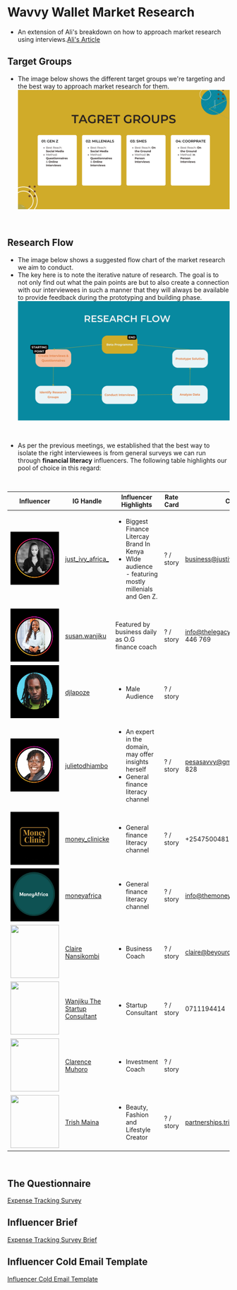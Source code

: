 # Wavvy Wallet Market Research

- An extension of Ali's breakdown on how to approach market research using interviews.[Ali's Article](../Ali/Conducting%20User%20Interviews.md)

## Target Groups
- The image below shows the different target groups we're targeting and the best way to approach market research for them.
  <br>
![Target Groups](../../images/wavvy/target.png "Research Target Groups") 
 <br>

## Research Flow
- The image below shows a suggested flow chart of the market research we aim to conduct.
- The key here is to note the iterative nature of research. The goal is to not only find out what the pain points are but to also create a connection with our interviewees in such a manner that they will always be available to provide feedback during the prototyping and building phase. 
  <br>
![Research Flow](../../images/wavvy/research-flow.png "Research Flow") 
 <br>

- As per the previous meetings, we established that the best way to isolate the right interviewees is from general surveys we can run through **financial literacy** influencers. The following table highlights our pool of choice in this regard:

<br>

| Influencer                                     | IG Handle                                                       | Influencer Highlights                                                                                               | Rate Card | Contact |
| ---------------------------------------------------- | --------------------------------------------------------------- | ------------------------------------------------------------------------------------------------------------------- | --------- |--------- |
| <img src="../../../images/wavvy/just_ivy.png" height="120" width="110"> | [just_ivy_africa_](https://www.instagram.com/just_ivy_africa_/) | <ul><li>Biggest Finance Litercay Brand In Kenya</li><li>WIde audience - featuring mostly millenials and Gen Z.</li> | ? / story | business@justivyafrica.com |
| <img src="../../../images/wavvy/susan.png" height="120" width="110">      | [susan.wanjiku](https://www.instagram.com/susan.wanjiku_/)      | Featured by business daily as O.G finance coach                                                                     | ? / story |info@thelegacyhub.co.ke / 0707 446 769|
| <img src="../../../images/wavvy/dj-lapoze.png" height="120" width="110">       | [djlapoze](https://www.instagram.com/djlapoze/)                 | <ul><li>Male Audience</li></ul>                                                                                     | ? / story ||
| <img src="../../../images/wavvy/pesa-savy.png" height="120" width="110"> | [julietodhiambo](https://www.instagram.com/julietodhiambo)      | <ul><li>An expert in the domain, may offer insights herself</li><li>General finance literacy channel</li></ul>      | ? / story | pesasavvy@gmail.com / 0719 731 828|
| <img src="../../../images/wavvy/money-clinic.png" height="120" width="110"> | [money_clinicke](https://www.instagram.com/money_clinicke/)     | <ul><li>General finance literacy channel</li></ul>                                                                  | ? / story |+254750048153|
| <img src="../../../images/wavvy/money-africa.png" height="120" width="110"> | [moneyafrica](https://www.instagram.com/moneyafrica/)           | <ul><li>General finance literacy channel</li></ul>                                                                  | ? / story |info@themoneyafrica.com|
| <img src="" height="120" width="110"> | [Claire Nansikombi](https://www.instagram.com/be.your.own.boss.babe/)           | <ul><li>Business Coach</li></ul>                                                                  | ? / story |claire@beyourownbossbabe.com|
| <img src="" height="120" width="110"> | [Wanjiku The Startup Consultant](https://www.instagram.com/wanjikustartupconsultant)           | <ul><li>Startup Consultant</li></ul>                                                                  | ? / story |0711194414|
| <img src="" height="120" width="110"> | [Clarence Muhoro](https://www.instagram.com/clarence_muhoro/)           | <ul><li>Investment Coach</li></ul>                                                                  | ? / story ||
| <img src="" height="120" width="110"> | [Trish Maina](https://www.instagram.com/trish_maina/)           | <ul><li>Beauty, Fashion and Lifestyle Creator</li></ul>                                                                  | ? / story |partnerships.trishmaina@gmail.com|

<br>

## The Questionnaire

[Expense Tracking Survey](https://forms.gle/6u8J6hiZHCCWFuP68)

## Influencer Brief
[Expense Tracking Survey Brief](https://docs.google.com/document/d/1Hl9xoFxuiUTl8XZYoQmeorm9cyfVH9kHvmYKqTwC6R8/edit?usp=sharing)

## Influencer Cold Email Template
[Influencer Cold Email Template](https://docs.google.com/document/d/1mvse3PSCA9HB0xCmU0jQxvVOUeiQF8g-PF7-6tLfoiU/edit?usp=sharing)

